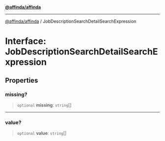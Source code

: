 [**@affinda/affinda**](../README.md)

***

[@affinda/affinda](../globals.md) / JobDescriptionSearchDetailSearchExpression

# Interface: JobDescriptionSearchDetailSearchExpression

## Properties

### missing?

> `optional` **missing**: `string`[]

***

### value?

> `optional` **value**: `string`[]
